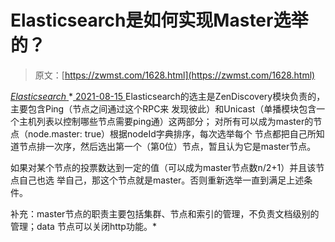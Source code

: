 <!--yml
category: 未分类
date: 0001-01-01 00:00:00
--->

# Elasticsearch是如何实现Master选举的？

> 原文：[https://zwmst.com/1628.html](https://zwmst.com/1628.html)

   [ *Elasticsearch* ](https://zwmst.com/elasticsearch)*[ <time datetime="2021-08-15T15:58:06+08:00"> 2021-08-15 </time> ](https://zwmst.com/1628.html)  Elasticsearch的选主是ZenDiscovery模块负责的，主要包含Ping（节点之间通过这个RPC来 发现彼此）和Unicast（单播模块包含一个主机列表以控制哪些节点需要ping通）这两部分； 对所有可以成为master的节点（node.master: true）根据nodeId字典排序，每次选举每个 节点都把自己所知道节点排一次序，然后选出第一个（第0位）节点，暂且认为它是master节点。

如果对某个节点的投票数达到一定的值（可以成为master节点数n/2+1）并且该节点自己也选 举自己，那这个节点就是master。否则重新选举一直到满足上述条件。

补充：master节点的职责主要包括集群、节点和索引的管理，不负责文档级别的管理；data 节点可以关闭http功能。*